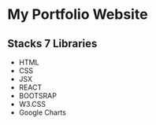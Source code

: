 # My Portfolio Website



## Stacks 7 Libraries
<ul>
<li>HTML</li>
<li>CSS</li>
<li>JSX</li>
<li>REACT</li>
<li>BOOTSRAP</li>
<li>W3.CSS</li>
<li>Google Charts</li>
</ul>
